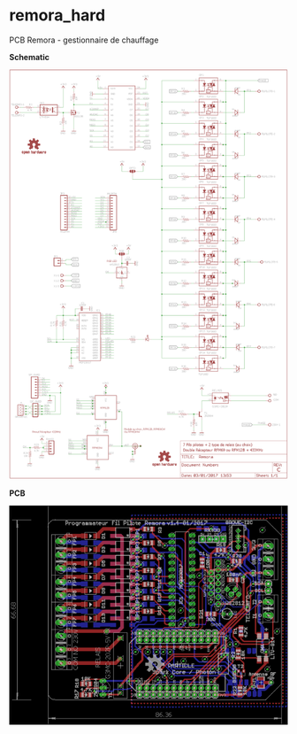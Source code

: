 # remora_hard
PCB Remora - gestionnaire de chauffage

**Schematic**

![schéma carte Remora](/RemoraSchematic.png)

**PCB**

![PCB Remora v1.4](/RemoraBoard.png)
